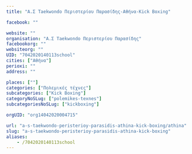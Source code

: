 ```yaml
---
title: "Α.Σ Taekwondo Περιστερίου Παρασίδης-Αθήνα-Kick Boxing"

facebook: ""

website: ""
organisation: "Α.Σ Taekwondo Περιστερίου Παρασίδης"
facebookorg: ""
websiteorg: ""
UID: "7042020140113school"
cities: ["Αθήνα"]
perioxi: ""
address: ""

places: [""]
categories: ["Πολεμικές τέχνες"]
subcategories: ["Kick Boxing"]
categoryNoSLug: ["polemikes-texnes"]
subcategoriesNoSLug: ["kickboxing"]

orgUID: "org14042020004715"

url: "a-s-taekwondo-peristerioy-parasidis-athina-kick-boxing/athina"
slug: "a-s-taekwondo-peristerioy-parasidis-athina-kick-boxing"
aliases:
    - /7042020140113school
---
```





